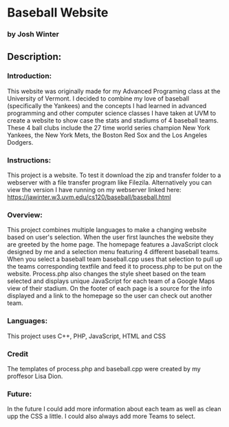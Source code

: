 # Baseball Website
### by Josh Winter
## Description:
### Introduction:
This website was originally made for my Advanced Programing class at the University of Vermont. I decided to combine my love of baseball (specifically
the Yankees) and the concepts I had learned in advanced programming and other computer science classes I have taken at UVM to create a website to show
case the stats and stadiums of 4 baseball teams. These 4 ball clubs include the 27 time world series champion New York Yankees, the New York Mets, the
Boston Red Sox and the Los Angeles Dodgers.
### Instructions:
This project is a website. To test it download the zip and transfer folder to a webserver with a file transfer program
like Filezila. Alternatively you can view the version I have running on my webserver linked here: https://jawinter.w3.uvm.edu/cs120/baseball/baseball.html
### Overview:
This project combines multiple languages to make a changing website based on user's selection. When the user first launches
the website they are greeted by the home page. The homepage features a JavaScript clock designed by me and a selection menu featuring
4 different baseball teams. When you select a baseball team baseball.cpp uses that selection to pull up the teams corresponding textfile
and feed it to process.php to be put on the website. Process.php also changes the style sheet based on the team selected and displays
unique JavaScript for each team of a Google Maps view of their stadium. On the footer of each page is a source for the info displayed 
and a link to the homepage so the user can check out another team.
### Languages:
This project uses C++, PHP, JavaScript, HTML and CSS
### Credit
The templates of process.php and baseball.cpp were created by my proffesor Lisa Dion.
### Future:
In the future I could add more information about each team as well as clean upp the CSS a little. I could also always add
more Teams to select.
